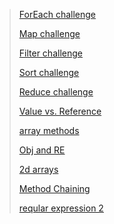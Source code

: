 > [ForEach challenge](https://github.com/ehabsalhi/data-structures-and-algorithms/pull/1/files)
>
> [Map challenge](https://github.com/ehabsalhi/data-structures-and-algorithms/pull/10)
> 
>[Filter challenge](https://github.com/ehabsalhi/data-structures-and-algorithms/pull/11)
> 
>[Sort challenge](https://github.com/ehabsalhi/data-structures-and-algorithms/pull/12)
>
>[Reduce challenge](https://github.com/ehabsalhi/data-structures-and-algorithms/pull/13)
> 
>[Value vs. Reference](https://github.com/ehabsalhi/data-structures-and-algorithms/pull/14)
> 
> [array methods](https://github.com/ehabsalhi/data-structures-and-algorithms/pull/18)
>
> [Obj and RE](https://github.com/ehabsalhi/data-structures-and-algorithms/pull/19)
>
> [2d arrays](https://github.com/ehabsalhi/data-structures-and-algorithms/pull/23)
>
> [Method Chaining](https://github.com/ehabsalhi/data-structures-and-algorithms/pull/24)
>
> [reqular expression 2](https://github.com/ehabsalhi/data-structures-and-algorithms/pull/25)
